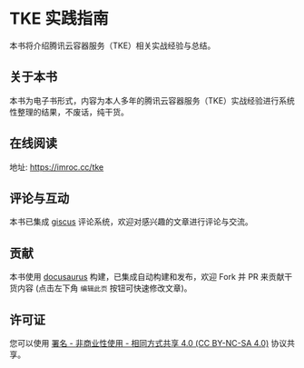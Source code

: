 # TKE 实践指南

本书将介绍腾讯云容器服务（TKE）相关实战经验与总结。

## 关于本书

本书为电子书形式，内容为本人多年的腾讯云容器服务（TKE）实战经验进行系统性整理的结果，不废话，纯干货。

## 在线阅读

地址: https://imroc.cc/tke

## 评论与互动

本书已集成 [giscus](https://giscus.app/zh-CN) 评论系统，欢迎对感兴趣的文章进行评论与交流。

## 贡献

本书使用 [docusaurus](https://docusaurus.io/) 构建，已集成自动构建和发布，欢迎 Fork 并 PR 来贡献干货内容 (点击左下角 `编辑此页` 按钮可快速修改文章)。

## 许可证

您可以使用 [署名 - 非商业性使用 - 相同方式共享 4.0 (CC BY-NC-SA 4.0)](https://creativecommons.org/licenses/by-nc-sa/4.0/deed.zh) 协议共享。

